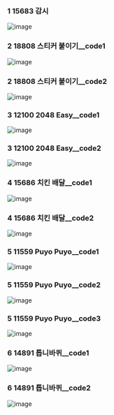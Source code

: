 <!--
https://github.com/audxo112/kotlin-algorithm/issues/11
-->
### 1 15683 감시
![image](https://user-images.githubusercontent.com/9216335/212612913-cee2ffc4-e843-47a9-b920-1db10ef34811.png)

### 2 18808 스티커 붙이기__code1
![image](https://user-images.githubusercontent.com/9216335/213045656-33d6064e-2051-4b27-8e80-23d58c4abe18.png)

### 2 18808 스티커 붙이기__code2
![image](https://user-images.githubusercontent.com/9216335/213045405-7abf0735-4f66-4faa-b292-fd3cf88e6fcb.png)

### 3 12100 2048 Easy__code1
![image](https://user-images.githubusercontent.com/9216335/213987995-a366b33a-5951-45ec-8e06-de6905ec1d05.png)

### 3 12100 2048 Easy__code2
![image](https://user-images.githubusercontent.com/9216335/213987910-4eb8c560-9e3d-4135-bac8-ede37ac32de7.png)

### 4 15686 치킨 배달__code1
![image](https://user-images.githubusercontent.com/9216335/214079392-d3cb9a01-45df-4811-aadd-50acab3afb86.png)

### 4 15686 치킨 배달__code2
![image](https://user-images.githubusercontent.com/9216335/214081776-fd362a85-da46-4281-ac97-740a8747f424.png)

### 5 11559 Puyo Puyo__code1
![image](https://user-images.githubusercontent.com/9216335/214507751-387a144a-b2f3-4395-9da3-40088c0f7af7.png)

### 5 11559 Puyo Puyo__code2
![image](https://user-images.githubusercontent.com/9216335/214507631-111b73b3-90d0-4db8-ac74-03a6a6697dcc.png)

### 5 11559 Puyo Puyo__code3
![image](https://user-images.githubusercontent.com/9216335/214507474-4543f399-870e-45ea-b084-a5eceaa843a5.png)

### 6 14891 톱니바퀴__code1
![image](https://user-images.githubusercontent.com/9216335/215017537-d5f441f2-6f65-407c-b5fc-afe84cb6cab2.png)

### 6 14891 톱니바퀴__code2
![image](https://user-images.githubusercontent.com/9216335/215038833-af4f3eba-dabc-4831-9fc2-f905f526f086.png)

